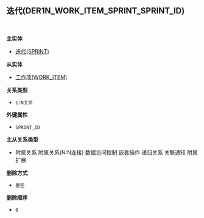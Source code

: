 ## 迭代(DER1N_WORK_ITEM_SPRINT_SPRINT_ID) <!-- {docsify-ignore-all} -->



<br>
<p class="panel-title"><b>主实体</b></p>

* [迭代(SPRINT)](module/ProjMgmt/sprint)

<p class="panel-title"><b>从实体</b></p>

* [工作项(WORK_ITEM)](module/ProjMgmt/work_item)

<p class="panel-title"><b>关系类型</b></p>

* `1:N关系`

<p class="panel-title"><b>外键属性</b></p>

* `SPRINT_ID`

<p class="panel-title"><b>主从关系类型</b></p>

* <i class="fa fa-square"/></i> 附属关系 <i class="fa fa-square"/></i> 附属关系(N:N连接) <i class="fa fa-square"/></i> 数据访问控制 <i class="fa fa-square"/></i> 嵌套操作 <i class="fa fa-square"/></i> 递归关系 <i class="fa fa-square"/></i> 关联通知 <i class="fa fa-square"/></i> 附属扩展

<p class="panel-title"><b>删除方式</b></p>

* `置空`

<p class="panel-title"><b>删除顺序</b></p>

* `0`
